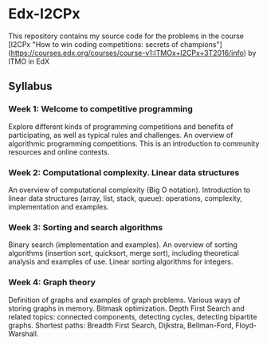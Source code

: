 # Edx-I2CPx #
This repository contains my source code for the problems in the course [I2CPx "How to win coding competitions: secrets of champions"] (https://courses.edx.org/courses/course-v1:ITMOx+I2CPx+3T2016/info) by ITMO in EdX

## Syllabus ##

### Week 1: Welcome to competitive programming ###
Explore different kinds of programming competitions and benefits of participating, as well as typical rules and challenges. An overview of algorithmic programming competitions. This is an introduction to community resources and online contests.

### Week 2: Computational complexity. Linear data structures ###
An overview of computational complexity (Big O notation). Introduction to linear data structures (array, list, stack, queue): operations, complexity, implementation and examples.

### Week 3: Sorting and search algorithms ###
Binary search (implementation and examples). An overview of sorting algorithms (insertion sort, quicksort, merge sort), including theoretical analysis and examples of use. Linear sorting algorithms for integers.

### Week 4: Graph theory ###
Definition of graphs and examples of graph problems. Various ways of storing graphs in memory. Bitmask optimization. Depth First Search and related topics: connected components, detecting cycles, detecting bipartite graphs. Shortest paths: Breadth First Search, Dijkstra, Bellman-Ford, Floyd-Warshall.

